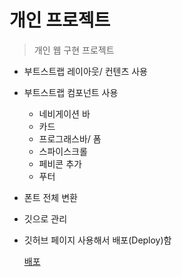 # 개인 프로젝트

> 개인 웹 구현 프로젝트

- 부트스트랩 레이아웃/ 컨텐츠 사용
- 부트스트랩 컴포넌트 사용
  - 네비게이션 바
  - 카드
  - 프로그래스바/ 폼
  - 스파이스크롤
  - 페비콘 추가
  - 푸터
- 폰트 전체 변환
- 깃으로 관리
- 깃허브 페이지 사용해서 배포(Deploy)함

  [배포](https://github.com/bong3108/--1.git)
